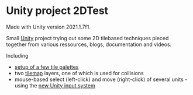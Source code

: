 # Unity project 2DTest

Made with Unity version 2021.1.7f1.

Small [Unity](https://unity.com/) project trying out some 2D tilebased techniques pieced together from various ressources, blogs, documentation and videos.

Including

* [setup of a few tile palettes](https://docs.unity3d.com/Manual/Tilemap-Palette.html)
* two [tilemap](https://docs.unity3d.com/Manual/Tilemap-Painting.html) layers, one of which is used for collisions
* mouse-based select (left-click) and move (right-click) of several units - using the [new Unity input system](https://docs.unity3d.com/Packages/com.unity.inputsystem@1.0/manual/QuickStartGuide.html)

